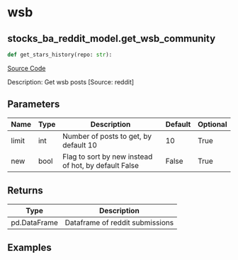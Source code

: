 # wsb

## stocks_ba_reddit_model.get_wsb_community

```python
def get_stars_history(repo: str):
```
[Source Code](https://github.com/OpenBB-finance/OpenBBTerminal/tree/main/openbb_terminal/decorators.py#L606)

Description: Get wsb posts [Source: reddit]

## Parameters

| Name | Type | Description | Default | Optional |
| ---- | ---- | ----------- | ------- | -------- |
| limit | int | Number of posts to get, by default 10 | 10 | True |
| new | bool | Flag to sort by new instead of hot, by default False | False | True |

## Returns

| Type | Description |
| ---- | ----------- |
| pd.DataFrame | Dataframe of reddit submissions |

## Examples

